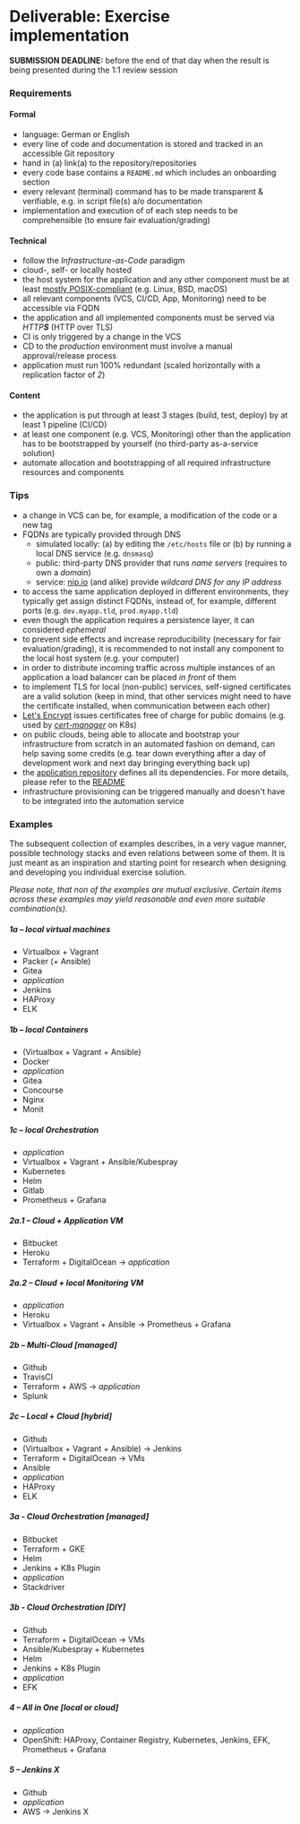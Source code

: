 Deliverable: Exercise implementation
====================================


__SUBMISSION DEADLINE:__ before the end of that day when the result is being presented during the 1:1 review session 


### Requirements

#### Formal

* language: German or English
* every line of code and documentation is stored and tracked in an accessible Git repository
* hand in (a) link(a) to the repository/repositories
* every code base contains a `README.md` which includes an onboarding section
* every relevant (terminal) command has to be made transparent & verifiable, e.g. in script file(s) a/o documentation
* implementation and execution of of each step needs to be comprehensible (to ensure fair evaluation/grading)


#### Technical

* follow the *Infrastructure-as-Code* paradigm
* cloud-, self- or locally hosted
* the host system for the application and any other component must be at least
  [mostly POSIX-compliant](https://en.wikipedia.org/wiki/POSIX#POSIX-oriented_operating_systems)
  (e.g. Linux, BSD, macOS)
* all relevant components (VCS, CI/CD, App, Monitoring) need to be accessible via FQDN
* the application and all implemented components must be served via _HTTP**S**_ (HTTP over TLS)
* CI is only triggered by a change in the VCS
* CD to the *production* environment must involve a manual approval/release process
* application must run 100% redundant (scaled horizontally with a replication factor of *2*)


#### Content

* the application is put through at least 3 stages (build, test, deploy) by at least 1 pipeline (CI/CD)
* at least one component (e.g. VCS, Monitoring) other than the application has to be bootstrapped by yourself (no
  third-party as-a-service solution)
* automate allocation and bootstrapping of all required infrastructure resources and components


### Tips

* a change in VCS can be, for example, a modification of the code or a new tag
* FQDNs are typically provided through DNS
    * simulated locally: (a) by editing the `/etc/hosts` file or (b) by running a local DNS service (e.g. `dnsmasq`)
    * public: third-party DNS provider that runs *name servers* (requires to own a *domain*)
    * service: [nip.io](https://nip.io/) (and alike) provide *wildcard DNS for any IP address*
* to access the same application deployed in different environments, they typically get assign distinct FQDNs, instead
  of, for example, different ports (e.g. `dev.myapp.tld`, `prod.myapp.tld`)
* even though the application requires a persistence layer, it can considered *ephemeral*
* to prevent side effects and increase reproducibility (necessary for fair evaluation/grading), it is recommended to not
  install any component to the local host system (e.g. your computer)
* in order to distribute incoming traffic across multiple instances of an application a load balancer can be
  placed *in front* of them
* to implement TLS for local (non-public) services, self-signed certificates are a valid solution (keep in mind, that
  other services might need to have the certificate installed, when communication between each other)
* [Let's Encrypt](https://letsencrypt.org/docs/) issues certificates free of charge for public domains (e.g. used by
  [*cert-manager*](https://github.com/jetstack/cert-manager) on K8s)
* on public clouds, being able to allocate and bootstrap your infrastructure from scratch in an automated fashion on
  demand, can help saving some credits (e.g. tear down everything after a day of development work and next day bringing
  everything back up)
* the [application repository](https://github.com/lucendio/lecture-devops-app) defines all its dependencies. For more
  details, please refer to the [README](https://github.com/lucendio/lecture-devops-app/blob/master/app/README.md)
* infrastructure provisioning can be triggered manually and doesn't have to be integrated into the automation service


### Examples

The subsequent collection of examples describes, in a very vague manner, possible technology stacks and even relations
between some of them. It is just meant as an inspiration and starting point for research when designing and developing
you individual exercise solution.

*Please note, that non of the examples are mutual exclusive. Certain items across these examples may yield reasonable
and even more suitable combination(s).*


##### 1a – local virtual machines

* Virtualbox + Vagrant
* Packer (+ Ansible)
* Gitea
* *application*
* Jenkins
* HAProxy
* ELK


##### 1b – local Containers

* (Virtualbox + Vagrant + Ansible)
* Docker
* *application*
* Gitea
* Concourse
* Nginx
* Monit


##### 1c – local Orchestration

* *application*
* Virtualbox + Vagrant + Ansible/Kubespray
* Kubernetes
* Helm
* Gitlab
* Prometheus + Grafana


##### 2a.1 – Cloud + Application VM

* Bitbucket
* Heroku
* Terraform + DigitalOcean -> *application*


##### 2a.2 – Cloud + local Monitoring VM

* *application*
* Heroku
* Virtualbox + Vagrant + Ansible -> Prometheus + Grafana


##### 2b – Multi-Cloud [managed]

* Github
* TravisCI
* Terraform + AWS -> *application*
* Splunk


##### 2c – Local + Cloud [hybrid]

* Github
* (Virtualbox + Vagrant + Ansible) -> Jenkins
* Terraform + DigitalOcean -> VMs
* Ansible
* *application*
* HAProxy
* ELK


##### 3a - Cloud Orchestration [managed]

* Bitbucket
* Terraform + GKE
* Helm
* Jenkins + K8s Plugin
* *application*
* Stackdriver


##### 3b - Cloud Orchestration [DIY]

* Github
* Terraform + DigitalOcean -> VMs
* Ansible/Kubespray + Kubernetes
* Helm
* Jenkins + K8s Plugin
* *application*
* EFK


##### 4 – All in One [local or cloud]

* *application*
* OpenShift: HAProxy, Container Registry, Kubernetes, Jenkins, EFK, Prometheus + Grafana


##### 5 – Jenkins X

* Github
* *application*
* AWS -> Jenkins X
